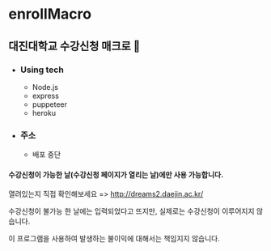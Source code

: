 # enrollMacro

## 대진대학교 수강신청 매크로 🤘

* ### Using tech

  - Node.js
  - express
  - puppeteer
  - heroku

* ### 주소

  - 배포 중단


#### 수강신청이 가능한 날(수강신청 페이지가 열리는 날)에만 사용 가능합니다.

열려있는지 직접 확인해보세요 => http://dreams2.daejin.ac.kr/

수강신청이 불가능 한 날에는 입력되었다고 뜨지만, 실제로는 수강신청이 이루어지지 않습니다.

이 프로그램을 사용하여 발생하는 불이익에 대해서는 책임지지 않습니다.
